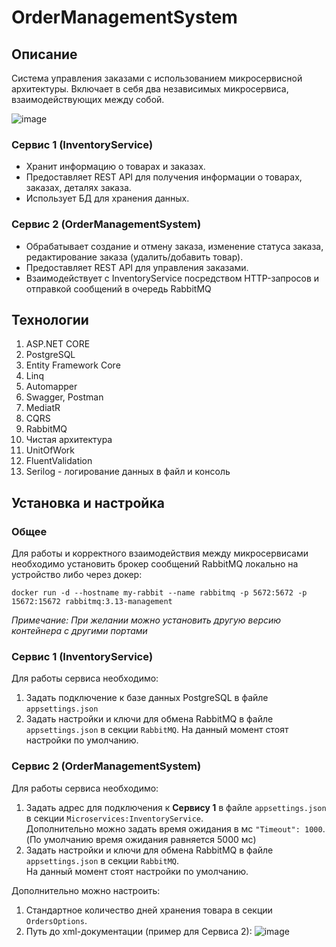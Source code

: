# OrderManagementSystem
## Описание
Система управления заказами с использованием микросервисной архитектуры.
Включает в себя два независимых микросервиса, взаимодействующих между собой.

![image](https://github.com/user-attachments/assets/63293894-69ee-4066-a5a1-b6c1d7009310)

### Сервис 1 (InventoryService)
- Хранит информацию о товарах  и заказах.
- Предоставляет REST API для получения информации о товарах, заказах, деталях заказа.
- Использует БД для хранения данных.

### Сервис 2 (OrderManagementSystem)
- Обрабатывает создание и отмену заказа, изменение статуса заказа, редактирование заказа (удалить/добавить товар).
- Предоставляет REST API для управления заказами.
- Взаимодействует с InventoryService посредством HTTP-запросов и отправкой сообщений в очередь RabbitMQ

## Технологии
1. ASP.NET CORE
2. PostgreSQL
3. Entity Framework Core
4. Linq
5. Automapper
6. Swagger, Postman
7. MediatR
8. CQRS
9. RabbitMQ
10. Чистая архитектура
11. UnitOfWork
12. FluentValidation
13. Serilog - логирование данных в файл и консоль

## Установка и настройка
### Общее
Для работы и корректного взаимодействия между микросервисами необходимо установить брокер сообщений RabbitMQ локально на устройство либо через докер:
```
docker run -d --hostname my-rabbit --name rabbitmq -p 5672:5672 -p 15672:15672 rabbitmq:3.13-management
```
*Примечание: При желании можно установить другую версию контейнера с другими портами*

### Сервис 1 (InventoryService)
Для работы сервиса необходимо:
1. Задать подключение к базе данных PostgreSQL в файле `appsettings.json`
2. Задать настройки и ключи для обмена RabbitMQ в файле `appsettings.json` в секции `RabbitMQ`.
На данный момент стоят настройки по умолчанию.

### Сервис 2 (OrderManagementSystem)
Для работы сервиса необходимо:
1. Задать адрес для подключения к **Сервису 1** в файле `appsettings.json` в секции `Microservices:InventoryService`.<br/> Дополнительно можно задать время ожидания в мс `"Timeout": 1000`. (По умолчанию время ожидания равняется 5000 мс)
2. Задать настройки и ключи для обмена RabbitMQ в файле `appsettings.json` в секции `RabbitMQ`.<br/> На данный момент стоят настройки по умолчанию.

Дополнительно можно настроить:
1. Стандартное количество дней хранения товара в секции `OrdersOptions`.
2. Путь до xml-документации (пример для Сервиса 2):
![image](https://github.com/user-attachments/assets/ab91f2c0-aa89-475c-a7ac-354ed11e8131)

